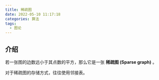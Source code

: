 ```yaml
---
title: 稀疏图
date: 2022-05-10 11:17:18
categories: 算法
tags:
  - 图论
---
```

## 介绍

若一张图的边数远小于其点数的平方，那么它是一张 **稀疏图 (Sparse graph)** 。

对于稀疏图的存储方式，往往使用邻接表。
